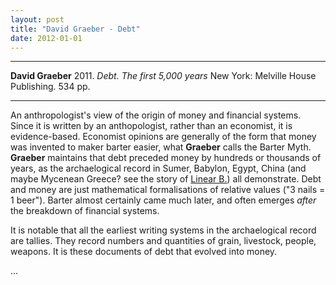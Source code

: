 ```yaml
---
layout: post
title: "David Graeber - Debt"
date: 2012-01-01
---
```




***
<b>David Graeber</b>  2011. _Debt. The first 5,000 years_  New York: Melville House Publishing.  534 pp.

***

An anthropologist's view of the origin of money and financial systems.  Since it is written by an anthopologist, rather than an economist, it is evidence-based.  Economist opinions are generally of the form that money was invented to maker barter easier, what **Graeber** calls the Barter Myth.  **Graeber** maintains that debt preceded money by hundreds or thousands of years, as the archaelogical record in Sumer, Babylon, Egypt, China (and maybe Mycenean Greece? see the story of  <a href="https://timeteam.github.io/blog/2015/12/12/the-riddle-of-the-labyrintht/">Linear B.</a>) all demonstrate.  Debt and money are just mathematical formalisations of relative values ("3 nails = 1 beer").  Barter almost certainly came much later, and often emerges _after_ the breakdown of financial systems.

It is notable that all the earliest writing systems in the archaelogical record are tallies. They record numbers and quantities of grain, livestock, people, weapons.  It is these documents of debt that evolved into money.



...
